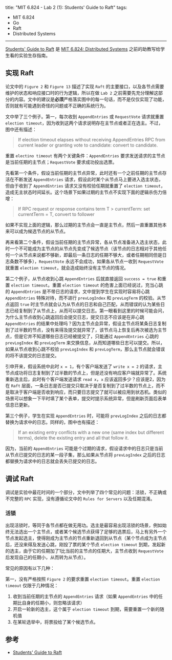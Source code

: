 title: "MIT 6.824 - Lab 2 (1): Students' Guide to Raft"
tags:
- MIT 6.824
- Go
- Raft
- Distributed Systems
---

[Students' Guide to Raft](https://thesquareplanet.com/blog/students-guide-to-raft/) 是 [MIT 6.824: Distributed Systems](https://pdos.csail.mit.edu/6.824/) 之前的助教写给学生看的实验生存指南。

## 实现 Raft
论文中的 `Figure 2` 和 `Figure 13` 描述了实现 `Raft` 的主要接口，以及各节点需要维护的状态和响应接口时的行为逻辑，所以在做 `Lab 2` 之前需要先充分理解这部分的内容。文中的建议是**必须**严格落实图中的每一句话，而不是仅仅实现了功能，否则就有可能遇到奇怪的问题或不正确的系统行为。

文中举了三个例子。第一，每次收到 `AppendEntries` 或 `RequestVote` 请求就重置 `election timeout`，因为收到这两个请求说明存在主节点或者正在选主。不过，图中还有描述：

> If election timeout elapses without receiving AppendEntries RPC from current leader or granting vote to candidate: convert to candidate.

重置 `electino timeout` 有两个关键条件：`AppendEntries` 要求发送请求的主节点是当前任期的主节点；`RequestVote` 要求成功投出选票。

先看第一个条件，假设当前任期的主节点异常，此时还有一个之前任期的主节点存活在不断发送 `AppendEntries` 请求，假设此时某个从节点马上要进入选主状态，但由于收到了 `AppendEntries` 请求又没有校验任期就重置了 `election timeout`，造成无主状态时间延长。这个场景下如果过期的主节点不实现下面的逻辑杀伤力倍增：

> If RPC request or response contains term T > currentTerm: set currentTerm = T, convert to follower

如果不实现上面的逻辑，那么过期的主节点会一直是主节点，然后一直重置其他本来可以成为候选节点的从节点。

再来看第二个条件，假设当前任期的主节点异常，各从节点准备进入选主状态，此时一个不可能成为主节点的从节点先变成了候选节点（该节点的日志相对于其他任何一个从节点来说都不够新，即最后一条日志的任期不够大，或者任期相同但是日志条数不够多），`RequestVote` 永远不会成功，如果各从节点一收到 `RequestVote` 就重置 `election timeout`，就会造成始终没有主节点的情况。

第二个例子，从节点收到心跳 `AppendEntries` 后就直接返回 `success = true` 和重置 `election timeout`。重置 `election timeout` 的危害上面已经说过，充当心跳的 `AppendEntries` 是不带日志的请求，文中提到学生在实现时容易将心跳 `AppendEntries` 特殊对待，而不进行 `prevLogIndex` 和 `prevLogTerm` 的校验。从节点返回 `true` 时主节点就会认为从节点的日志和自己匹配，从而错误的认为某些日志已经复制到了从节点上，从而可以提交日志。第一眼看到这里的时候可能会问，为什么主节点收到心跳返回后会提交日志，提交日志不应该是在非心跳 `AppendEntries` 的结果中处理吗？因为主节点会异常，假设主节点将某条日志复制到了过半数的节点，没有来得及提交就异常了，该节点马上恢复后再次被选为主节点，但是它并不知道哪些日志已经被提交了，只能通过 `AppendEntries` 心跳的 `prevLogIndex` 和 `prevLogTerm` 来交换信息，从而知道哪些日志可以提交。所以，如果从节点收到心跳不校验 `prevLogIndex` 和 `prevLogTerm`，那么主节点就会错误的将不该提交的日志提交。

引申开来，假设系统中此时 `x = 1`，有个客户端发送了 `write x = 2` 的请求，主节点成功将日志复制到了过半数的节点上，但是还没有响应客户端就异常了。系统重新选主后，此时有个客户端发送请求 `read x`，`x` 应该返回多少？应该是2，因为在 `Raft` 层面，一条日志是否已提交只取决于是否复制到了过半数的节点上，而不是取决于客户端是否收到响应，而只要日志提交了就可以被应用到状态机。类似的场景可以想象一下平时填了某个表单，提交时提示系统异常，但是刷新页面后表单信息已更新。

第三个例子，学生在实现 `AppendEntries` 时，可能将 `prevLogIndex` 之后的日志都替换为请求中的日志。同样的，图中也有描述：

> If an existing entry conflicts with a new one (same index but different terms), delete the existing entry and all that follow it.

因为，当前的 `AppendEntries` 可能是个过期的请求，假设请求中的日志只是当前从节点已提交的日志的某一段子集，那么如果从节点将 `prevLogIndex` 之后的日志都替换为请求中的日志就会丢失已提交的日志。

## 调试 Raft
调试是实验中最花时间的一个部分，文中列举了四个常见的问题：活锁，不正确或不完整的 `RPC` 实现，没有遵循论文中的 `Rules for Servers` 以及任期混淆。

### 活锁
出现活锁时，等同于各节点都在做无用功。选主是最容易出现活锁的场景，例如始终无法选出一个主节点，或者某个候选节点获得了足够的选票后，马上有另外一个节点发起选主，使得刚成为主节点的节点重新退回到从节点（某个节点成为主节点后，还没来得及发送心跳，刚投了票的某个节点 `election timeout` 到期，发起新的选主，由于它的任期加了1比当前的主节点的任期大，主节点收到 `RequestVote` 后发现自己的任期小，从而转为从节点）。

常见的原因有以下几种：

第一，没有严格按照 `Figure 2` 的要求重置 `election timeout`。重置 `election timeout` 仅限于几种情况：

1. 收到当前任期的主节点的 `AppendEntries` 请求（如果 `AppendEntries` 中的任期比自身的任期小，则忽略该请求）
2. 开启一轮新的选主，这个属于 `election timeout` 到期，需要重置一个新的随机值
3. 在某轮选举中，将票投给了某个候选节点。

## 参考

* [Students' Guide to Raft](https://thesquareplanet.com/blog/students-guide-to-raft/)